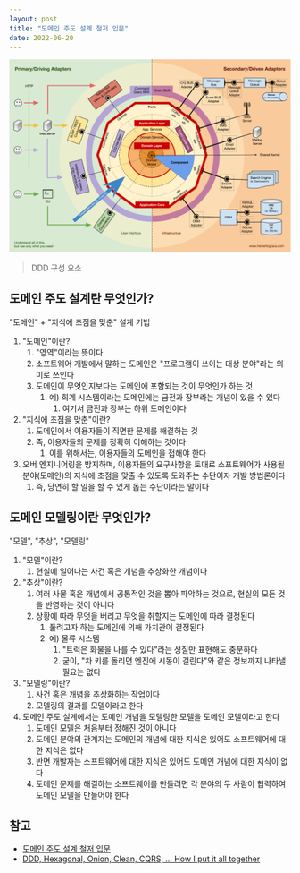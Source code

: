 ```yaml
---
layout: post
title: "도메인 주도 설계 철저 입문"
date: 2022-06-20
---
```


![100-explicit-architecture-svg.png](./100-explicit-architecture-svg.png)

> DDD 구성 요소

## 도메인 주도 설계란 무엇인가?

"도메인" + "지식에 초점을 맞춘" 설계 기법

1. "도메인"이란?
   1. "영역"이라는 뜻이다
   2. 소프트웨어 개발에서 말하는 도메인은 "프로그램이 쓰이는 대상 분야"라는 의미로 쓰인다
   3. 도메인이 무엇인지보다는 도메인에 포함되는 것이 무엇인가 하는 것
      1. 예) 회계 시스템이라는 도메인에는 금전과 장부라는 개념이 있을 수 있다
         1. 여기서 금전과 장부는 하위 도메인이다
2. "지식에 초점을 맞춘"이란?
   1. 도메인에서 이용자들이 직면한 문제를 해결하는 것
   2. 즉, 이용자들의 문제를 정확히 이해하는 것이다
      1. 이를 위해서는, 이용자들의 도메인을 접해야 한다
3. 오버 엔지니어링을 방지하며, 이용자들의 요구사항을 토대로 소프트웨어가 사용될 분야(도메인)의 지식에 초점을 맞출 수 있도록 도와주는 수단이자 개발 방법론이다
   1. 즉, 당연히 할 일을 할 수 있게 돕는 수단이라는 말이다

## 도메인 모델링이란 무엇인가?

"모델", "추상", "모델링"

1. "모델"이란?
   1. 현실에 일어나는 사건 혹은 개념을 추상화한 개념이다
2. "추상"이란?
   1. 여러 사물 혹은 개념에서 공통적인 것을 뽑아 파악하는 것으로, 현실의 모든 것을 반영하는 것이 아니다
   2. 상황에 따라 무엇을 버리고 무엇을 취할지는 도메인에 따라 결정된다
      1. 풀려고자 하는 도메인에 의해 가치관이 결정된다
      2. 예) 물류 시스템
         1. "트럭은 화물을 나를 수 있다"라는 성질만 표현해도 충분하다
         2. 굳이, "차 키를 돌리면 엔진에 시동이 걸린다"와 같은 정보까지 나타낼 필요는 없다
3. "모델링"이란?
   1. 사건 혹은 개념을 추상화하는 작업이다
   2. 모델링의 결과를 모델이라고 한다
4. 도메인 주도 설계에서는 도메인 개념을 모델링한 모델을 도메인 모델이라고 한다
   1. 도메인 모델은 처음부터 정해진 것이 아니다
   2. 도메인 분야의 관계자는 도메인의 개념에 대한 지식은 있어도 소프트웨어에 대한 지식은 없다
   3. 반면 개발자는 소프트웨어에 대한 지식은 있어도 도메인 개념에 대한 지식이 없다
   4. 도메인 문제를 해결하는 소프트웨어를 만들려면 각 분야의 두 사람이 협력하여 도메인 모델을 만들어야 한다

## 참고

* [도메인 주도 설계 철저 입문](http://www.yes24.com/Product/Goods/93384475)
* [DDD, Hexagonal, Onion, Clean, CQRS, … How I put it all together](https://herbertograca.com/2017/11/16/explicit-architecture-01-ddd-hexagonal-onion-clean-cqrs-how-i-put-it-all-together/)
